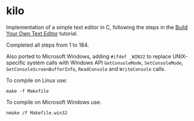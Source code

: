 # kilo

Implementation of a simple text editor in C, following the steps in the
[Build Your Own Text Editor](https://viewsourcecode.org/snaptoken/kilo/) tutorial.

Completed all steps from 1 to 184.

Also ported to Microsoft Windows, adding `#ifdef _WIN32`
to replace UNIX-specific system
calls with Windows API `GetConsoleMode`,
`SetConsoleMode`,
`GetConsoleScreenBufferInfo`,
`ReadConsole` and `WriteConsole` calls.

To compile on Linux use:

    make -f Makefile

To compile on Microsoft Windows use:

    nmake /f Makefile.win32
